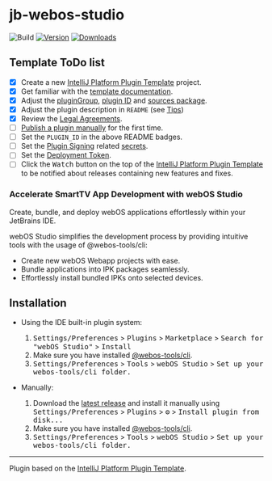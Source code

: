 # jb-webos-studio

![Build](https://github.com/IhToN/jb-webos-studio/workflows/Build/badge.svg)
[![Version](https://img.shields.io/jetbrains/plugin/v/PLUGIN_ID.svg)](https://plugins.jetbrains.com/plugin/PLUGIN_ID)
[![Downloads](https://img.shields.io/jetbrains/plugin/d/PLUGIN_ID.svg)](https://plugins.jetbrains.com/plugin/PLUGIN_ID)

## Template ToDo list
- [x] Create a new [IntelliJ Platform Plugin Template][template] project.
- [x] Get familiar with the [template documentation][template].
- [x] Adjust the [pluginGroup](./gradle.properties), [plugin ID](./src/main/resources/META-INF/plugin.xml) and [sources package](./src/main/kotlin).
- [x] Adjust the plugin description in `README` (see [Tips][docs:plugin-description])
- [x] Review the [Legal Agreements](https://plugins.jetbrains.com/docs/marketplace/legal-agreements.html?from=IJPluginTemplate).
- [ ] [Publish a plugin manually](https://plugins.jetbrains.com/docs/intellij/publishing-plugin.html?from=IJPluginTemplate) for the first time.
- [ ] Set the `PLUGIN_ID` in the above README badges.
- [ ] Set the [Plugin Signing](https://plugins.jetbrains.com/docs/intellij/plugin-signing.html?from=IJPluginTemplate) related [secrets](https://github.com/JetBrains/intellij-platform-plugin-template#environment-variables).
- [ ] Set the [Deployment Token](https://plugins.jetbrains.com/docs/marketplace/plugin-upload.html?from=IJPluginTemplate).
- [ ] Click the <kbd>Watch</kbd> button on the top of the [IntelliJ Platform Plugin Template][template] to be notified about releases containing new features and fixes.

<!-- Plugin description -->
<h3>Accelerate SmartTV App Development with webOS Studio</h3>
<p>Create, bundle, and deploy webOS applications effortlessly within your JetBrains IDE.</p>
<p>webOS Studio simplifies the development process by providing intuitive tools with the usage of @webos-tools/cli:</p>
<ul>
<li>Create new webOS Webapp projects with ease.</li>
<li>Bundle applications into IPK packages seamlessly.</li>
<li>Effortlessly install bundled IPKs onto selected devices.</li>
</ul>
<!-- Plugin description end -->

## Installation

- Using the IDE built-in plugin system:
  
  1. <kbd>Settings/Preferences</kbd> > <kbd>Plugins</kbd> > <kbd>Marketplace</kbd> > <kbd>Search for "webOS Studio"</kbd> >
  <kbd>Install</kbd>
  2. Make sure you have installed [@webos-tools/cli](https://github.com/webos-tools/cli).
  3. <kbd>Settings/Preferences</kbd> > <kbd>Tools</kbd> > <kbd>webOS Studio</kbd> > <kbd>Set up your webos-tools/cli folder.</kbd>
  
- Manually:

  1. Download the [latest release](https://github.com/IhToN/jb-webos-studio/releases/latest) and install it manually using
  <kbd>Settings/Preferences</kbd> > <kbd>Plugins</kbd> > <kbd>⚙️</kbd> > <kbd>Install plugin from disk...</kbd>
  2. Make sure you have installed [@webos-tools/cli](https://github.com/webos-tools/cli).
  3. <kbd>Settings/Preferences</kbd> > <kbd>Tools</kbd> > <kbd>webOS Studio</kbd> > <kbd>Set up your webos-tools/cli folder.</kbd>

---
Plugin based on the [IntelliJ Platform Plugin Template][template].

[template]: https://github.com/JetBrains/intellij-platform-plugin-template
[docs:plugin-description]: https://plugins.jetbrains.com/docs/intellij/plugin-user-experience.html#plugin-description-and-presentation
